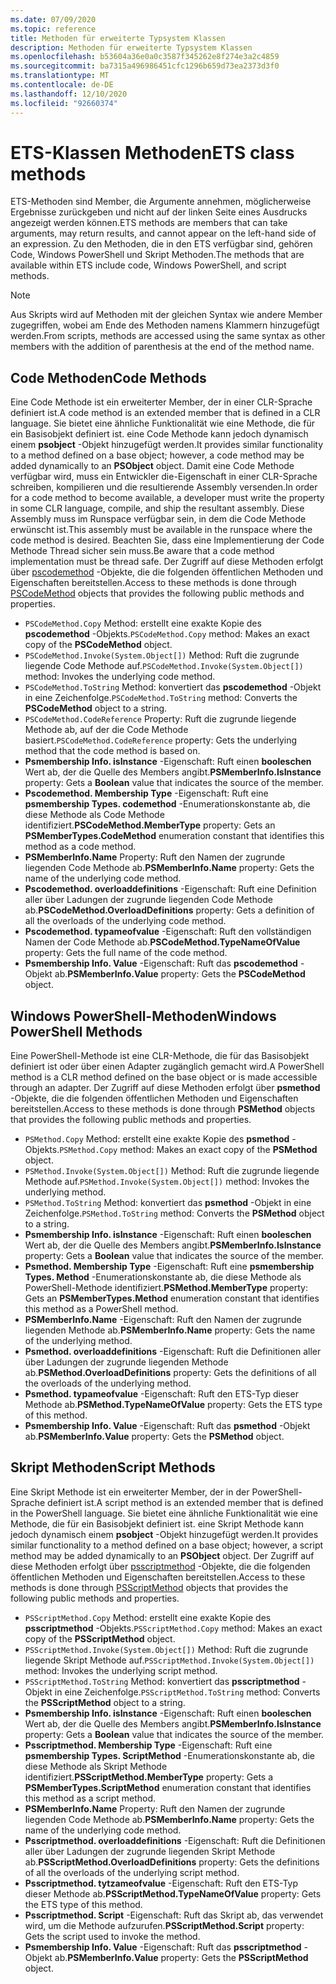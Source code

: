 ```yaml
---
ms.date: 07/09/2020
ms.topic: reference
title: Methoden für erweiterte Typsystem Klassen
description: Methoden für erweiterte Typsystem Klassen
ms.openlocfilehash: b53604a36e0a0c3587f345262e8f274e3a2c4859
ms.sourcegitcommit: ba7315a496986451cfc1296b659d73ea2373d3f0
ms.translationtype: MT
ms.contentlocale: de-DE
ms.lasthandoff: 12/10/2020
ms.locfileid: "92660374"
---
```

# <a name="ets-class-methods"></a><span data-ttu-id="81cad-103">ETS-Klassen Methoden</span><span class="sxs-lookup"><span data-stu-id="81cad-103">ETS class methods</span></span>

<span data-ttu-id="81cad-104">ETS-Methoden sind Member, die Argumente annehmen, möglicherweise Ergebnisse zurückgeben und nicht auf der linken Seite eines Ausdrucks angezeigt werden können.</span><span class="sxs-lookup"><span data-stu-id="81cad-104">ETS methods are members that can take arguments, may return results, and cannot appear on the left-hand side of an expression.</span></span> <span data-ttu-id="81cad-105">Zu den Methoden, die in den ETS verfügbar sind, gehören Code, Windows PowerShell und Skript Methoden.</span><span class="sxs-lookup"><span data-stu-id="81cad-105">The methods that are available within ETS include code, Windows PowerShell, and script methods.</span></span>

> [!NOTE]
> <span data-ttu-id="81cad-106">Aus Skripts wird auf Methoden mit der gleichen Syntax wie andere Member zugegriffen, wobei am Ende des Methoden namens Klammern hinzugefügt werden.</span><span class="sxs-lookup"><span data-stu-id="81cad-106">From scripts, methods are accessed using the same syntax as other members with the addition of parenthesis at the end of the method name.</span></span>

## <a name="code-methods"></a><span data-ttu-id="81cad-107">Code Methoden</span><span class="sxs-lookup"><span data-stu-id="81cad-107">Code Methods</span></span>

<span data-ttu-id="81cad-108">Eine Code Methode ist ein erweiterter Member, der in einer CLR-Sprache definiert ist.</span><span class="sxs-lookup"><span data-stu-id="81cad-108">A code method is an extended member that is defined in a CLR language.</span></span> <span data-ttu-id="81cad-109">Sie bietet eine ähnliche Funktionalität wie eine Methode, die für ein Basisobjekt definiert ist. eine Code Methode kann jedoch dynamisch einem **psobject** -Objekt hinzugefügt werden.</span><span class="sxs-lookup"><span data-stu-id="81cad-109">It provides similar functionality to a method defined on a base object; however, a code method may be added dynamically to an **PSObject** object.</span></span> <span data-ttu-id="81cad-110">Damit eine Code Methode verfügbar wird, muss ein Entwickler die-Eigenschaft in einer CLR-Sprache schreiben, kompilieren und die resultierende Assembly versenden.</span><span class="sxs-lookup"><span data-stu-id="81cad-110">In order for a code method to become available, a developer must write the property in some CLR language, compile, and ship the resultant assembly.</span></span> <span data-ttu-id="81cad-111">Diese Assembly muss im Runspace verfügbar sein, in dem die Code Methode erwünscht ist.</span><span class="sxs-lookup"><span data-stu-id="81cad-111">This assembly must be available in the runspace where the code method is desired.</span></span> <span data-ttu-id="81cad-112">Beachten Sie, dass eine Implementierung der Code Methode Thread sicher sein muss.</span><span class="sxs-lookup"><span data-stu-id="81cad-112">Be aware that a code method implementation must be thread safe.</span></span> <span data-ttu-id="81cad-113">Der Zugriff auf diese Methoden erfolgt über [pscodemethod](/dotnet/api/system.management.automation.pscodemethod) -Objekte, die die folgenden öffentlichen Methoden und Eigenschaften bereitstellen.</span><span class="sxs-lookup"><span data-stu-id="81cad-113">Access to these methods is done through [PSCodeMethod](/dotnet/api/system.management.automation.pscodemethod) objects that provides the following public methods and properties.</span></span>

- <span data-ttu-id="81cad-114">`PSCodeMethod.Copy` Method: erstellt eine exakte Kopie des **pscodemethod** -Objekts.</span><span class="sxs-lookup"><span data-stu-id="81cad-114">`PSCodeMethod.Copy` method: Makes an exact copy of the **PSCodeMethod** object.</span></span>
- <span data-ttu-id="81cad-115">`PSCodeMethod.Invoke(System.Object[])` Method: Ruft die zugrunde liegende Code Methode auf.</span><span class="sxs-lookup"><span data-stu-id="81cad-115">`PSCodeMethod.Invoke(System.Object[])` method: Invokes the underlying code method.</span></span>
- <span data-ttu-id="81cad-116">`PSCodeMethod.ToString` Method: konvertiert das **pscodemethod** -Objekt in eine Zeichenfolge.</span><span class="sxs-lookup"><span data-stu-id="81cad-116">`PSCodeMethod.ToString` method: Converts the **PSCodeMethod** object to a string.</span></span>
- <span data-ttu-id="81cad-117">`PSCodeMethod.CodeReference` Property: Ruft die zugrunde liegende Methode ab, auf der die Code Methode basiert.</span><span class="sxs-lookup"><span data-stu-id="81cad-117">`PSCodeMethod.CodeReference` property: Gets the underlying method that the code method is based on.</span></span>
- <span data-ttu-id="81cad-118">**Psmembership Info. isInstance** -Eigenschaft: Ruft einen **booleschen** Wert ab, der die Quelle des Members angibt.</span><span class="sxs-lookup"><span data-stu-id="81cad-118">**PSMemberInfo.IsInstance** property: Gets a **Boolean** value that indicates the source of the member.</span></span>
- <span data-ttu-id="81cad-119">**Pscodemethod. Membership Type** -Eigenschaft: Ruft eine **psmembership Types. codemethod** -Enumerationskonstante ab, die diese Methode als Code Methode identifiziert.</span><span class="sxs-lookup"><span data-stu-id="81cad-119">**PSCodeMethod.MemberType** property: Gets an **PSMemberTypes.CodeMethod** enumeration constant that identifies this method as a code method.</span></span>
- <span data-ttu-id="81cad-120">**PSMemberInfo.Name** Property: Ruft den Namen der zugrunde liegenden Code Methode ab.</span><span class="sxs-lookup"><span data-stu-id="81cad-120">**PSMemberInfo.Name** property: Gets the name of the underlying code method.</span></span>
- <span data-ttu-id="81cad-121">**Pscodemethod. overloaddefinitions** -Eigenschaft: Ruft eine Definition aller über Ladungen der zugrunde liegenden Code Methode ab.</span><span class="sxs-lookup"><span data-stu-id="81cad-121">**PSCodeMethod.OverloadDefinitions** property: Gets a definition of all the overloads of the underlying code method.</span></span>
- <span data-ttu-id="81cad-122">**Pscodemethod. typameofvalue** -Eigenschaft: Ruft den vollständigen Namen der Code Methode ab.</span><span class="sxs-lookup"><span data-stu-id="81cad-122">**PSCodeMethod.TypeNameOfValue** property: Gets the full name of the code method.</span></span>
- <span data-ttu-id="81cad-123">**Psmembership Info. Value** -Eigenschaft: Ruft das **pscodemethod** -Objekt ab.</span><span class="sxs-lookup"><span data-stu-id="81cad-123">**PSMemberInfo.Value** property: Gets the **PSCodeMethod** object.</span></span>

## <a name="windows-powershell-methods"></a><span data-ttu-id="81cad-124">Windows PowerShell-Methoden</span><span class="sxs-lookup"><span data-stu-id="81cad-124">Windows PowerShell Methods</span></span>

<span data-ttu-id="81cad-125">Eine PowerShell-Methode ist eine CLR-Methode, die für das Basisobjekt definiert ist oder über einen Adapter zugänglich gemacht wird.</span><span class="sxs-lookup"><span data-stu-id="81cad-125">A PowerShell method is a CLR method defined on the base object or is made accessible through an adapter.</span></span> <span data-ttu-id="81cad-126">Der Zugriff auf diese Methoden erfolgt über **psmethod** -Objekte, die die folgenden öffentlichen Methoden und Eigenschaften bereitstellen.</span><span class="sxs-lookup"><span data-stu-id="81cad-126">Access to these methods is done through **PSMethod** objects that provides the following public methods and properties.</span></span>

- <span data-ttu-id="81cad-127">`PSMethod.Copy` Method: erstellt eine exakte Kopie des **psmethod** -Objekts.</span><span class="sxs-lookup"><span data-stu-id="81cad-127">`PSMethod.Copy` method: Makes an exact copy of the **PSMethod** object.</span></span>
- <span data-ttu-id="81cad-128">`PSMethod.Invoke(System.Object[])` Method: Ruft die zugrunde liegende Methode auf.</span><span class="sxs-lookup"><span data-stu-id="81cad-128">`PSMethod.Invoke(System.Object[])` method: Invokes the underlying method.</span></span>
- <span data-ttu-id="81cad-129">`PSMethod.ToString` Method: konvertiert das **psmethod** -Objekt in eine Zeichenfolge.</span><span class="sxs-lookup"><span data-stu-id="81cad-129">`PSMethod.ToString` method: Converts the **PSMethod** object to a string.</span></span>
- <span data-ttu-id="81cad-130">**Psmembership Info. isInstance** -Eigenschaft: Ruft einen **booleschen** Wert ab, der die Quelle des Members angibt.</span><span class="sxs-lookup"><span data-stu-id="81cad-130">**PSMemberInfo.IsInstance** property: Gets a **Boolean** value that indicates the source of the member.</span></span>
- <span data-ttu-id="81cad-131">**Psmethod. Membership Type** -Eigenschaft: Ruft eine **psmembership Types. Method** -Enumerationskonstante ab, die diese Methode als PowerShell-Methode identifiziert.</span><span class="sxs-lookup"><span data-stu-id="81cad-131">**PSMethod.MemberType** property: Gets an **PSMemberTypes.Method** enumeration constant that identifies this method as a PowerShell method.</span></span>
- <span data-ttu-id="81cad-132">**PSMemberInfo.Name** -Eigenschaft: Ruft den Namen der zugrunde liegenden Methode ab.</span><span class="sxs-lookup"><span data-stu-id="81cad-132">**PSMemberInfo.Name** property: Gets the name of the underlying method.</span></span>
- <span data-ttu-id="81cad-133">**Psmethod. overloaddefinitions** -Eigenschaft: Ruft die Definitionen aller über Ladungen der zugrunde liegenden Methode ab.</span><span class="sxs-lookup"><span data-stu-id="81cad-133">**PSMethod.OverloadDefinitions** property: Gets the definitions of all the overloads of the underlying method.</span></span>
- <span data-ttu-id="81cad-134">**Psmethod. typameofvalue** -Eigenschaft: Ruft den ETS-Typ dieser Methode ab.</span><span class="sxs-lookup"><span data-stu-id="81cad-134">**PSMethod.TypeNameOfValue** property: Gets the ETS type of this method.</span></span>
- <span data-ttu-id="81cad-135">**Psmembership Info. Value** -Eigenschaft: Ruft das **psmethod** -Objekt ab.</span><span class="sxs-lookup"><span data-stu-id="81cad-135">**PSMemberInfo.Value** property: Gets the **PSMethod** object.</span></span>

## <a name="script-methods"></a><span data-ttu-id="81cad-136">Skript Methoden</span><span class="sxs-lookup"><span data-stu-id="81cad-136">Script Methods</span></span>

<span data-ttu-id="81cad-137">Eine Skript Methode ist ein erweiterter Member, der in der PowerShell-Sprache definiert ist.</span><span class="sxs-lookup"><span data-stu-id="81cad-137">A script method is an extended member that is defined in the PowerShell language.</span></span> <span data-ttu-id="81cad-138">Sie bietet eine ähnliche Funktionalität wie eine Methode, die für ein Basisobjekt definiert ist. eine Skript Methode kann jedoch dynamisch einem **psobject** -Objekt hinzugefügt werden.</span><span class="sxs-lookup"><span data-stu-id="81cad-138">It provides similar functionality to a method defined on a base object; however, a script method may be added dynamically to an **PSObject** object.</span></span> <span data-ttu-id="81cad-139">Der Zugriff auf diese Methoden erfolgt über [psscriptmethod](/dotnet/api/system.management.automation.psscriptmethod) -Objekte, die die folgenden öffentlichen Methoden und Eigenschaften bereitstellen.</span><span class="sxs-lookup"><span data-stu-id="81cad-139">Access to these methods is done through [PSScriptMethod](/dotnet/api/system.management.automation.psscriptmethod) objects that provides the following public methods and properties.</span></span>

- <span data-ttu-id="81cad-140">`PSScriptMethod.Copy` Method: erstellt eine exakte Kopie des **psscriptmethod** -Objekts.</span><span class="sxs-lookup"><span data-stu-id="81cad-140">`PSScriptMethod.Copy` method: Makes an exact copy of the **PSScriptMethod** object.</span></span>
- <span data-ttu-id="81cad-141">`PSScriptMethod.Invoke(System.Object[])` Method: Ruft die zugrunde liegende Skript Methode auf.</span><span class="sxs-lookup"><span data-stu-id="81cad-141">`PSScriptMethod.Invoke(System.Object[])` method: Invokes the underlying script method.</span></span>
- <span data-ttu-id="81cad-142">`PSScriptMethod.ToString` Method: konvertiert das **psscriptmethod** -Objekt in eine Zeichenfolge.</span><span class="sxs-lookup"><span data-stu-id="81cad-142">`PSScriptMethod.ToString` method: Converts the **PSScriptMethod** object to a string.</span></span>
- <span data-ttu-id="81cad-143">**Psmembership Info. isInstance** -Eigenschaft: Ruft einen **booleschen** Wert ab, der die Quelle des Members angibt.</span><span class="sxs-lookup"><span data-stu-id="81cad-143">**PSMemberInfo.IsInstance** property: Gets a **Boolean** value that indicates the source of the member.</span></span>
- <span data-ttu-id="81cad-144">**Psscriptmethod. Membership Type** -Eigenschaft: Ruft eine **psmembership Types. ScriptMethod** -Enumerationskonstante ab, die diese Methode als Skript Methode identifiziert.</span><span class="sxs-lookup"><span data-stu-id="81cad-144">**PSScriptMethod.MemberType** property: Gets a **PSMemberTypes.ScriptMethod** enumeration constant that identifies this method as a script method.</span></span>
- <span data-ttu-id="81cad-145">**PSMemberInfo.Name** Property: Ruft den Namen der zugrunde liegenden Code Methode ab.</span><span class="sxs-lookup"><span data-stu-id="81cad-145">**PSMemberInfo.Name** property: Gets the name of the underlying code method.</span></span>
- <span data-ttu-id="81cad-146">**Psscriptmethod. overloaddefinitions** -Eigenschaft: Ruft die Definitionen aller über Ladungen der zugrunde liegenden Skript Methode ab.</span><span class="sxs-lookup"><span data-stu-id="81cad-146">**PSScriptMethod.OverloadDefinitions** property: Gets the definitions of all the overloads of the underlying script method.</span></span>
- <span data-ttu-id="81cad-147">**Psscriptmethod. tytzameofvalue** -Eigenschaft: Ruft den ETS-Typ dieser Methode ab.</span><span class="sxs-lookup"><span data-stu-id="81cad-147">**PSScriptMethod.TypeNameOfValue** property: Gets the ETS type of this method.</span></span>
- <span data-ttu-id="81cad-148">**Psscriptmethod. Script** -Eigenschaft: Ruft das Skript ab, das verwendet wird, um die Methode aufzurufen.</span><span class="sxs-lookup"><span data-stu-id="81cad-148">**PSScriptMethod.Script** property: Gets the script used to invoke the method.</span></span>
- <span data-ttu-id="81cad-149">**Psmembership Info. Value** -Eigenschaft: Ruft das **psscriptmethod** -Objekt ab.</span><span class="sxs-lookup"><span data-stu-id="81cad-149">**PSMemberInfo.Value** property: Gets the **PSScriptMethod** object.</span></span>
